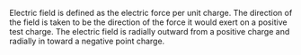 Electric field is defined as the electric force per unit charge. The direction of the field is taken to be the direction of the force it would exert on a positive test charge. The electric field is radially outward from a positive charge and radially in toward a negative point charge. 
